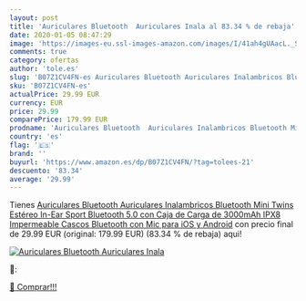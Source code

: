 ```yaml
---
layout: post
title: 'Auriculares Bluetooth  Auriculares Inala al 83.34 % de rebaja'
date: 2020-01-05 08:47:29
image: 'https://images-eu.ssl-images-amazon.com/images/I/41ah4gUAacL._SL400_.jpg'
comments: true
category: ofertas
author: 'tole.es'
slug: 'B07Z1CV4FN-es Auriculares Bluetooth Auriculares Inalambricos Bluetooth...'
sku: 'B07Z1CV4FN-es'
actualPrice: 29.99 EUR
currency: EUR
price: 29.99
comparePrice: 179.99 EUR
prodname: 'Auriculares Bluetooth  Auriculares Inalambricos Bluetooth Mini Twins Estéreo In-Ear Sport Bluetooth 5.0 con Caja de Carga de 3000mAh  IPX8 Impermeable Cascos Bluetooth con Mic  para iOS y Android'
country: 'es'
flag: '🇪🇸'
brand: ''
buyurl: 'https://www.amazon.es/dp/B07Z1CV4FN/?tag=tolees-21'
descuento: '83.34'
average: '29.99'
---
```


Tienes [Auriculares Bluetooth  Auriculares Inalambricos Bluetooth Mini Twins Estéreo In-Ear Sport Bluetooth 5.0 con Caja de Carga de 3000mAh  IPX8 Impermeable Cascos Bluetooth con Mic  para iOS y Android](https://www.amazon.es/dp/B07Z1CV4FN/?tag=tolees-21) con precio final de  29.99 EUR (original: 179.99 EUR) (83.34 %  de rebaja) aqui!

[![Auriculares Bluetooth  Auriculares Inala](https://images-eu.ssl-images-amazon.com/images/I/41ah4gUAacL._SL400_.jpg)](https://www.amazon.es/dp/B07Z1CV4FN/?tag=tolees-21)

🔎:


[🛒 Comprar!!!](https://www.amazon.es/dp/B07Z1CV4FN/?tag=tolees-21)
